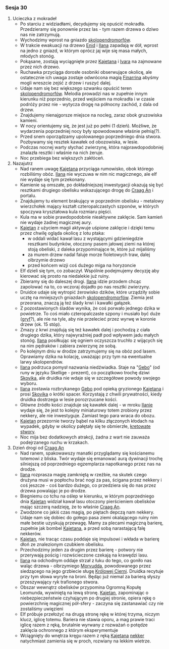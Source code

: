 ### Sesja 30
1. Ucieczka z mokradeł
    * Po starciu z widziadłami, decydujemy się opuścić mokradła. Przedzieramy się ponownie przez las - tym razem drzewa o dziwo nas nie zatrzymują.
    * Wychodzimy wprost na gniazdo [skolopendromorfów](#b_stonoga).
    * W trakcie ewakuacji na drzewo [Enid](#p_enid) i [Ilana](#g_ilana) zapadają w dół, wprost na jedno z gniazd, w którym oprócz jaj wije się masa małych, młodych stonóg. 
    * Pokąsane, zostają wyciągnięte przez [Kajetana](#g_kajetan) i [Ivara](#p_ivar) na zajmowane przez nich drzewo.
    * Ruchawka przyciąga dorosłe osobniki obserwujące okolicę, ale ostatecznie ich uwaga zostaje odwrócona magią [Finarrina](#p_druid_finarrin) abyśmy mogli wreszcie zejść z drzew i ruszyć dalej.
    * Udaje nam się bez większego szwanku opuścić teren [skolopendromorfów](#b_stonoga). Melodia prowadzi nas w zupełnie innym kierunku niż poprzednio, przed wejściem na mokradła i w czasie podróży przez nie - wytycza drogę na północny zachód, z dala od drzew.
    * Znajdujemy nienajgorsze miejsce na nocleg, zaraz obok gruzowiska kamieni.
    * W nocy orientujemy się, że jest już po pełni (1 dzień). Możliwe, że wydarzenia poprzedniej nocy były spowodowane właśnie pełnią(?).
    * Przed snem oporządzamy upolowanego poprzedniego dnia stwora. Pozbywamy się resztek kawałek od obozowiska, w lesie.
    * Podczas nocnej warty słychać zwierzynę, która najprawdopodobniej znalazła resztki i właśnie na nich żeruje.
    * Noc przebiega bez większych zakłóceń.
2. Nazajutrz
    * Nad ranem uwagę [Kajetana](#g_kajetan) przyciąga rumowisko, obok którego rozbiliśmy obóz. [Ilana](#g_ilana) nie wyczuwa w nim nic magicznego, ale elf nie wydaje się tym przekonany.
    * Kamienie są omszałe, po dokładniejszej inwestygacji okazują się być resztkami drugiego obelisku wskazującego drogę do [Craag An](#l_craag_an) i portalu.
    * Znajdujemy tu element brakujący w poprzednim obelisku - metalowy wierzchołek mający kształt czteropalczastych szponów, w których spoczywa kryształowa kula rozmiaru pięści.
    * Kula ma w sobie prawdopodobnie nieaktywne zaklęcie. Sam kamień nie wydaje żadnej magicznej aury.
    * [Kajetan](#g_kajetan) z użyciem magii aktywuje uśpione zaklęcie i dzięki temu przez chwilę ogląda okolicę z lotu ptaka:
        * w oddali widać kawał lasu z wystającymi gdzieniegdzie resztkami budynków, otoczony pasem jałowej ziemi na której stoją obeliski, z daleka przypominające te, które już mijaliśmy
        * za murem drzew nadal faluje morze fioletowych traw, dalej olbrzymie drzewo
        * przed końcem wizji coś dużego miga na horyzoncie
    * Elf dzieli się tym, co zobaczył. Wspólnie podejmujemy decyzję aby kierować się prosto na niedalekie już ruiny.
    * Zbieramy się do daleszej drogi. [Ilana](#g_ilana) idzie przodem chcąc zapolować na to, co wczoraj dojadło po nas resztki zwierzyny.
    * Druidce udaje się wytropić żerowisko dzików, które urządziły sobie ucztę na mniejszych gniazdach [skolopendromorfów](#b_stonoga). Ziemia jest przeorana, znaczą ją też ślady krwi i kawałki gałązek.
    * Z pozostawionych śladów wynika, że coś porwało jednego dzika w powietrze. To coś miało czteropalczaste szpony i musiało być duże ([gryf](#b_gryf)?), ale nie na tyle, aby nie przelecieć przez wyrwę w koronie drzew (ok. 15 stóp). 
    * Zmazy z krwi znajdują się też kawałek dalej i pochodzą z ciała drugiego dzika, który najwyraźniej padł pod wpływem jadu małych stonóg. [Ilana](#g_ilana) posiłkując się ogniem oczyszcza truchło z wijących się na nim pędraków i zabiera zwierzynę ze sobą.
    * Po kolejnym dniu w drodze zatrzymujemy się na obóz pod lasem. Oprawiamy dzika na kolację, uważając przy tym na ewentualne larwy skolopendrów.
    * [Ilana](#g_ilana) podrzuca pomysł nazwania niedźwiadka. Staje na "[Gebo](#p_gebo)" (od runy w języku Skellige - prezent), co początkowo trochę dziwi [Skovika](#p_skovik), ale druidka nie wdaje się w szczegółowe powody swojego wyboru.
    * [Ilana](#g_ilana) zostawia rozbrykanego [Gebo](#p_gebo) pod opieką gryzionego [Kajetana](#g_kajetan) i prosi [Skovika](#p_skovik) o krótki spacer. Korzystają z chwili prywatności, kiedy druidka dostrzega w lesie porozrzucane kości. 
    * Główne źródło kości znajduje się kawałek dalej - w mroku [Ilanie](#g_ilana) wydaje się, że jest to kolejny miniaturowy totem zrobiony przez nekkery, ale nie inwestyguje. Zamiast tego para wraca do obozu.
    * [Kajetan](#g_kajetan) przezornie tworzy bąbel na kilku złączonych kłodach na wypadek, gdyby w okolicy pałętały się te obmierzłe, [kretowate stwory](#b_nekker).
    * Noc mija bez dodatkowych atrakcji, żadna z wart nie zauważa podejrzanego ruchu w krzakach.
3. Dzień drogi od [Craag An](#l_craag_an)
    * Nad ranem, spakowawszy manatki przyglądamy się kościanemu totemowi z bliska. Twór wydaje się emanować aurą dywinacji trochę silniejszą od poprzedniego egzemplarza napotkanego przez nas na drodze.
    * [Ilana](#g_ilana) rozprasza magię zamkniętą w rzeźbie, na skutek czego drużyna musi w popłochu brać nogi za pas, ścigana przez nekkery i coś jeszcze - coś bardzo dużego, co przedziera się do nas przez drzewa powalając je po drodze.
    * Biegniemu co tchu na oślep w kierunku, w którym poprzedniego dnia [Kajetan](#g_kajetan) widział kawał lasu otoczony pierścieniem obelisków mając szczerą nadzieję, że to właśnie [Craag An](#l_craag_an).
    * Zwodzone co jakiś czas magią, po piętach depczą nam nekkery. Udaje nam się dobiec do gołego pasa ziemi okalającego ruiny nim małe bestie uzyskują przewagę. Mamy za plecami magiczną barierę, zupełnie jak bombel [Kajetana](#g_kajetan), a przed sobą narastającą falę nekkerów.
    * [Kajetan](#g_kajetan), nie tracąc czasu poddaje się impulsowi i wkłada w barierę dłoń ze znalezionym czubkiem obelisku.
    * Przechodzimy jeden za drugim przez barierę - potwory nie przerywają pościg i rozwścieczone czekają na krawędzi lasu.
    * [Ilana](#g_ilana) na odchodnym oddaje strzał z łuku do tego, co goniło nas waląc drzewa - olbrzymiego [Morvudda](#b_bizoktor), powodowanego przez siedzącego na jego grzbiecie sługę [Królowej Cierni](#p_krolowa_cierni). Druidka recytuje przy tym słowa wyryte na broni. Będąc już niemal za barierą słyszy przeszywający ryk trafionego stwora.
    * Obszar wewnątrz obelisków przypomina Ogromną Kopułę Leomunda, wywiniętą na lewą stronę. [Kajetan](#g_kajetan), zapominając o niebezpieczeństwie czyhającym po drugiej stronie, opiera rękę o powierzchnię magicznej pół-sfery - zaczyna się zastanawiać czy nie zostaliśmy uwięzieni
    * Elf próbuje przełożyć na drugą stronę rękę w której trzyma, niczym klucz, iglicę totemu. Bariera nie stawia oporu, a mag prawie traci iglicę razem z ręką, brutalnie wyrwany z rozważań o potędze zaklęcia ochronnego z którym eksperymentuje
    * Wciągnięty do wnętrza kręgu razem z ręką [Kajetana](#g_kajetan) [nekker](#b_nekker) natychmiast zamienia się w proch, rozwiany na lekkim wietrze.